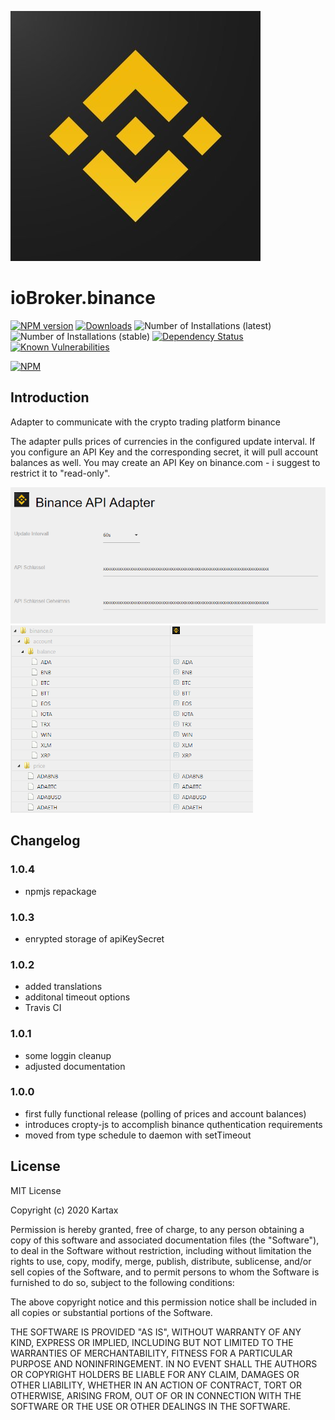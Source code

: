 ![Logo](admin/binance.png)
# ioBroker.binance

[![NPM version](http://img.shields.io/npm/v/iobroker.binance.svg)](https://www.npmjs.com/package/iobroker.binance)
[![Downloads](https://img.shields.io/npm/dm/iobroker.binance.svg)](https://www.npmjs.com/package/iobroker.binance)
![Number of Installations (latest)](http://iobroker.live/badges/binance-installed.svg)
![Number of Installations (stable)](http://iobroker.live/badges/binance-stable.svg)
[![Dependency Status](https://img.shields.io/david/Kartax/iobroker.binance.svg)](https://david-dm.org/Kartax/iobroker.binance)
[![Known Vulnerabilities](https://snyk.io/test/github/Kartax/ioBroker.binance/badge.svg)](https://snyk.io/test/github/Kartax/ioBroker.binance)

[![NPM](https://nodei.co/npm/iobroker.binance.png?downloads=true)](https://nodei.co/npm/iobroker.binance/)


## Introduction
Adapter to communicate with the crypto trading platform binance

The adapter pulls prices of currencies in the configured update interval.
If you configure an API Key and the corresponding secret, it will pull account balances as well.
You may create an API Key on binance.com - i suggest to restrict it to "read-only".

![screenshot-1](screenshot-1.png) ![screenshot-2](screenshot-2.png)

## Changelog
### 1.0.4
- npmjs repackage
### 1.0.3
- enrypted storage of apiKeySecret
### 1.0.2
- added translations
- additonal timeout options
- Travis CI
### 1.0.1
- some loggin cleanup
- adjusted documentation
### 1.0.0
- first fully functional release (polling of prices and account balances)
- introduces cropty-js to accomplish binance quthentication requirements
- moved from type schedule to daemon with setTimeout

## License
MIT License

Copyright (c) 2020 Kartax

Permission is hereby granted, free of charge, to any person obtaining a copy
of this software and associated documentation files (the "Software"), to deal
in the Software without restriction, including without limitation the rights
to use, copy, modify, merge, publish, distribute, sublicense, and/or sell
copies of the Software, and to permit persons to whom the Software is
furnished to do so, subject to the following conditions:

The above copyright notice and this permission notice shall be included in all
copies or substantial portions of the Software.

THE SOFTWARE IS PROVIDED "AS IS", WITHOUT WARRANTY OF ANY KIND, EXPRESS OR
IMPLIED, INCLUDING BUT NOT LIMITED TO THE WARRANTIES OF MERCHANTABILITY,
FITNESS FOR A PARTICULAR PURPOSE AND NONINFRINGEMENT. IN NO EVENT SHALL THE
AUTHORS OR COPYRIGHT HOLDERS BE LIABLE FOR ANY CLAIM, DAMAGES OR OTHER
LIABILITY, WHETHER IN AN ACTION OF CONTRACT, TORT OR OTHERWISE, ARISING FROM,
OUT OF OR IN CONNECTION WITH THE SOFTWARE OR THE USE OR OTHER DEALINGS IN THE
SOFTWARE.
